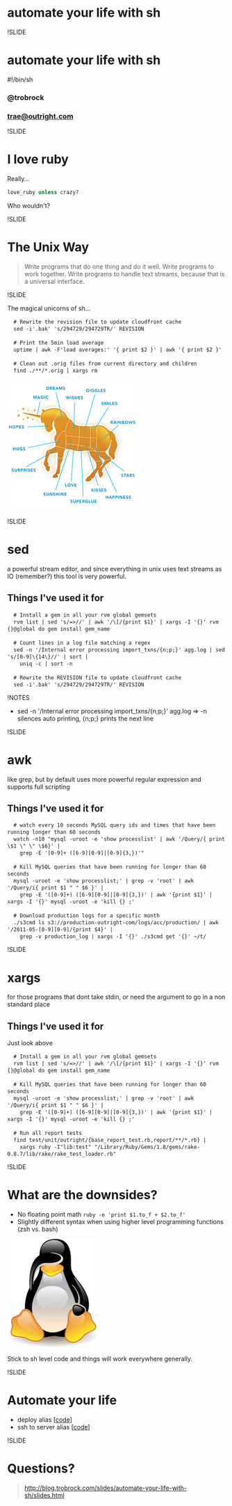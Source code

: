 # automate your life with sh

!SLIDE

# automate your life with sh
\#!/bin/sh

### @trobrock
### trae@outright.com

!SLIDE

# I love ruby

Really...
``` ruby
love_ruby unless crazy?
```
Who wouldn't?

!SLIDE

# The Unix Way

> Write programs that do one thing and do it well. Write programs to work together. Write programs to handle text streams, because that is a universal interface.

!SLIDE

The magical unicorns of sh...

``` shell
  # Rewrite the revision file to update cloudfront cache
  sed -i'.bak' 's/294729/294729TR/' REVISION

  # Print the 5min load average
  uptime | awk -F'load averages:' '{ print $2 }' | awk '{ print $2 }'

  # Clean out .orig files from current directory and children
  find ./**/*.orig | xargs rm
```

![Unicorns](images/unicorns.jpg)

!SLIDE

# sed

a powerful stream editor, and since everything in unix uses text streams as IO (remember?) this tool is very powerful.

## Things I've used it for

``` shell
  # Install a gem in all your rvm global gemsets
  rvm list | sed 's/=>//' | awk '/\[/{print $1}' | xargs -I '{}' rvm {}@global do gem install gem_name

  # Count lines in a log file matching a regex
  sed -n '/Internal error processing import_txns/{n;p;}' agg.log | sed 's/[0-9]\{14\}//' | sort |
    uniq -c | sort -n

  # Rewrite the REVISION file to update cloudfront cache
  sed -i'.bak' 's/294729/294729TR/' REVISION
```

!NOTES

* sed -n '/Internal error processing import_txns/{n;p;}' agg.log => -n silences auto printing, {n;p;} prints the next line

!SLIDE

# awk

like grep, but by default uses more powerful regular expression and supports full scripting

## Things I've used it for

``` shell
  # watch every 10 seconds MySQL query ids and times that have been running longer than 60 seconds
  watch -n10 "mysql -uroot -e 'show processlist' | awk '/Query/{ print \$1 \" \" \$6}' |
    grep -E '[0-9]+ ([6-9][0-9]|[0-9]{3,})'"

  # Kill MySQL queries that have been running for longer than 60 seconds
  mysql -uroot -e 'show processlist;' | grep -v 'root' | awk '/Query/i{ print $1 " " $6 }' |
    grep -E '([0-9]+) ([6-9][0-9]|[0-9]{3,})' | awk '{print $1}' | xargs -I '{}' mysql -uroot -e 'kill {} ;'

  # Download production logs for a specific month
  ./s3cmd ls s3://production-outright-com/logs/acc/production/ | awk '/2011-05-[0-9][0-9]/{print $4}' |
    grep -v production_log | xargs -I '{}' ./s3cmd get '{}' ~/t/
```

!SLIDE

# xargs

for those programs that dont take stdin, or need the argument to go in a non standard place

## Things I've used it for

Just look above
``` shell
  # Install a gem in all your rvm global gemsets
  rvm list | sed 's/=>//' | awk '/\[/{print $1}' | xargs -I '{}' rvm {}@global do gem install gem_name

  # Kill MySQL queries that have been running for longer than 60 seconds
  mysql -uroot -e 'show processlist;' | grep -v 'root' | awk '/Query/i{ print $1 " " $6 }' |
    grep -E '([0-9]+) ([6-9][0-9]|[0-9]{3,})' | awk '{print $1}' | xargs -I '{}' mysql -uroot -e 'kill {} ;'

  # Run all report tests
  find test/unit/outright/{base_report_test.rb,report/**/*.rb} |
    xargs ruby -I"lib:test" "/Library/Ruby/Gems/1.8/gems/rake-0.8.7/lib/rake/rake_test_loader.rb"
```

!SLIDE

# What are the downsides?

* No floating point math `ruby -e 'print $1.to_f + $2.to_f'`
* Slightly different syntax when using higher level programming functions (zsh vs. bash)

![Facepalm](images/tux-facepalm.jpg)

Stick to sh level code and things will work everywhere generally.

!SLIDE

# Automate your life

* deploy alias [[code](code/deploy.sh)]
* ssh to server alias [[code](code/ssh-server.sh)]

!SLIDE

# Questions?

> http://blog.trobrock.com/slides/automate-your-life-with-sh/slides.html
